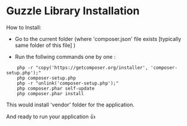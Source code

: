 # Guzzle Library Installation


How to Install:

* Go to the current folder (where 'composer.json' file exists [typically same folder of this file] )

* Run the follwing commands one by one :

``` Commands
    php -r "copy('https://getcomposer.org/installer', 'composer-setup.php');"
    php composer-setup.php
    php -r "unlink('composer-setup.php');"
    php composer.phar self-update
    php composer.phar install
```

This would install 'vendor' folder for the application.

And ready to run your application :+1:

